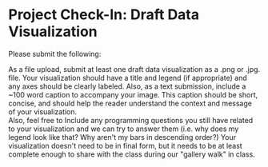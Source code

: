 # Project Check-In: Draft Data Visualization

Please submit the following:

As a file upload, submit at least one draft data visualization as a .png or .jpg. file.  Your visualization should have a title and legend (if appropriate) and any axes should be clearly labeled.
Also, as a text submission, include a ~100 word caption to accompany your image.  This caption should be short, concise, and should help the reader understand the context and message of your visualization.  
Also, feel free to Include any programming questions you still have related to your visualization and we can try to answer them (i.e. why does my legend look like that? Why aren't my bars in descending order?)
Your visualization doesn't need to be in final form, but it needs to be at least complete enough to share with the class during our "gallery walk" in class. 
